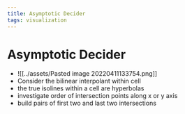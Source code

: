 ```yaml
---
title: Asymptotic Decider
tags: visualization
---
```


# Asymptotic Decider
- ![[../assets/Pasted image 20220411133754.png]]
- Consider the bilinear interpolant within cell
- the true isolines within a cell are hyperbolas
- investigate order of intersection points along x or y axis
- build pairs of first two and last two intersections




































